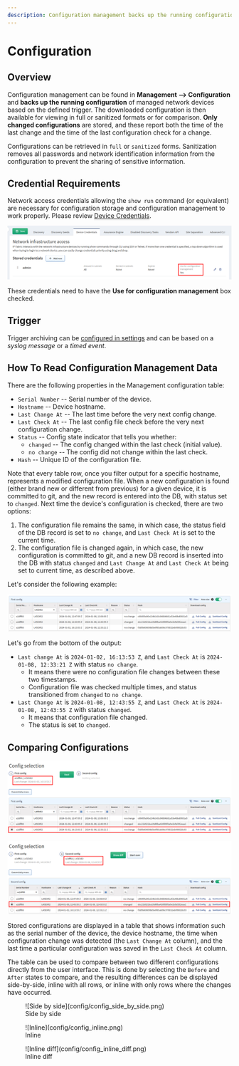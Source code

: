 ```yaml
---
description: Configuration management backs up the running configuration of managed network devices based on the defined trigger.
---
```


# Configuration

## Overview

Configuration management can be found in **Management --> Configuration** and **backs up the running configuration** of managed network devices based on the defined trigger. The downloaded configuration is then available for viewing in full or sanitized formats or for comparison. **Only changed configurations** are stored, and these report both the time of the last change and the time of the last configuration check for a change.

Configurations can be retrieved in `full` or `sanitized` forms. Sanitization removes all passwords and network identification information from the configuration to prevent the sharing of sensitive information.

## Credential Requirements

Network access credentials allowing the `show run` command (or equivalent)
are necessary for configuration storage and configuration management to work properly. Please review [Device Credentials](../../IP_Fabric_Settings/Discovery_and_Snapshots/Discovery_Settings/device_credentials.md).

![Config Credentials](config/config_auth.png)

These credentials need to have the **Use for configuration management** box
checked.

## Trigger

Trigger archiving can be [configured in settings](../../IP_Fabric_Settings/configuration_management.md) and can be based on a _syslog message_ or a _timed event_.

## How To Read Configuration Management Data

There are the following properties in the Management configuration table:

- `Serial Number` -- Serial number of the device.
- `Hostname` -- Device hostname.
- `Last Change At` -- The last time before the very next config change.
- `Last Check At` -- The last config file check before the very next configuration change.
- `Status` -- Config state indicator that tells you whether:
  - `changed` -- The config changed within the last check (initial value).
  - `no change` -- The config did not change within the last check.
- `Hash` -- Unique ID of the configuration file.

Note that every table row, once you filter output for a specific hostname, represents a modified configuration file. When a new configuration is found (either brand new or different from previous) for a given device, it is committed to git, and the new record is entered into the DB, with status set to `changed`. Next time the device's configuration is checked, there are two options:

1. The configuration file remains the same, in which case, the status field of the DB record is set to `no change`, and `Last Check At` is set to the current time.
2. The configuration file is changed again, in which case, the new configuration is committed to git, and a new DB record is inserted into the DB with status `changed` and `Last Change At` and `Last Check At` being set to current time, as described above.

Let's consider the following example:

![Output for L45EXR2](config/config_L45EXR2.png)

Let's go from the bottom of the output:

- `Last change At` is `2024-01-02, 16:13:53 Z`, and `Last Check At` is `2024-01-08, 12:33:21 Z` with status `no change`.
  - It means there were no configuration file changes between these two timestamps.
  - Configuration file was checked multiple times, and status transitioned from `changed` to `no change`.
- `Last Change At` is `2024-01-08, 12:43:55 Z`, and `Last Check At` is `2024-01-08, 12:43:55 Z` with status `changed`.
  - It means that configuration file changed.
  - The status is set to `changed`.

## Comparing Configurations

![Selecting older config](config/older_config.png)

![Selecting newer config](config/newer_config.png)

Stored configurations are displayed in a table that shows information such as the serial number of the device, the device hostname, the time when configuration change was detected (the `Last Change At` column), and the last time a particular configuration was saved in the `Last Check At` column.

The table can be used to compare between two different configurations directly from the user interface. This is done by selecting the `Before` and `After` states to compare, and the resulting differences can be displayed side-by-side, inline with all rows, or inline with only rows where the changes have occurred.

<figure markdown>
  ![Side by side](config/config_side_by_side.png)
  <figcaption>Side by side</figcaption>
</figure>

<figure markdown>
  ![Inline](config/config_inline.png)
  <figcaption>Inline</figcaption>
</figure>

<figure markdown>
  ![Inline diff](config/config_inline_diff.png)
  <figcaption>Inline diff</figcaption>
</figure>
